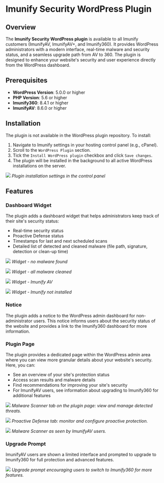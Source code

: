 # Imunify Security WordPress Plugin

## Overview

The **Imunify Security WordPress plugin** is available to all Imunify customers (ImunifyAV, ImunifyAV+, and Imunify360). It provides WordPress administrators with a modern interface, real-time malware and security status, and a seamless upgrade path from AV to 360. The plugin is designed to enhance your website's security and user experience directly from the WordPress dashboard.

## Prerequisites

* **WordPress Version**: 5.0.0 or higher
* **PHP Version**: 5.6 or higher
* **Imunify360**: 8.4.1 or higher
* **ImunifyAV**: 8.6.0 or higher

## Installation

The plugin is not available in the WordPress plugin repository. To install:

1. Navigate to Imunify settings in your hosting control panel (e.g., cPanel).
2. Scroll to the `WordPress Plugin` section.
3. Tick the `Install WordPress plugin` checkbox and click `Save changes`.
4. The plugin will be installed in the background to all active WordPress installations on the server.

![](/images/wordpress-plugin/panel-settings.png)
*Plugin installation settings in the control panel*

## Features

### Dashboard Widget

The plugin adds a dashboard widget that helps administrators keep track of their site's security status:

- Real-time security status
- Proactive Defense status
- Timestamps for last and next scheduled scans
- Detailed list of detected and cleaned malware (file path, signature, detection or clean-up time)

![](/images/wordpress-plugin/widget-no-malware-v2.png)
*Widget - no malware found*

![](/images/wordpress-plugin/widget-malware-cleaned-v2.png)
*Widget - all malware cleaned*

![](/images/wordpress-plugin/widget-for-imunify-av-v2.png)
*Widget - Imunify AV*

![](/images/wordpress-plugin/widget-not-protected.png)
*Widget - Imunify not installed*

### Notice

The plugin adds a notice to the WordPress admin dashboard for non-administrator users. This notice informs users about the security status of the website and provides a link to the Imunify360 dashboard for more information.

### Plugin Page

The plugin provides a dedicated page within the WordPress admin area where you can view more granular details about your website's security. Here, you can:
- See an overview of your site's protection status
- Access scan results and malware details
- Find recommendations for improving your site's security
- For ImunifyAV users, see information about upgrading to Imunify360 for additional features

![](/images/wordpress-plugin/plugin-page-malware-scanner-tab.png)
*Malware Scanner tab on the plugin page: view and manage detected threats.*

![](/images/wordpress-plugin/plugin-page-proactive-defense-tab.png)
*Proactive Defense tab: monitor and configure proactive protection.*

![](/images/wordpress-plugin/plugin-page-imunify-av-malware-scanner.png)
*Malware Scanner as seen by ImunifyAV users.*

### Upgrade Prompt

ImunifyAV users are shown a limited interface and prompted to upgrade to Imunify360 for full protection and advanced features.

![](/images/wordpress-plugin/upgrade-page.png)
*Upgrade prompt encouraging users to switch to Imunify360 for more features.*
